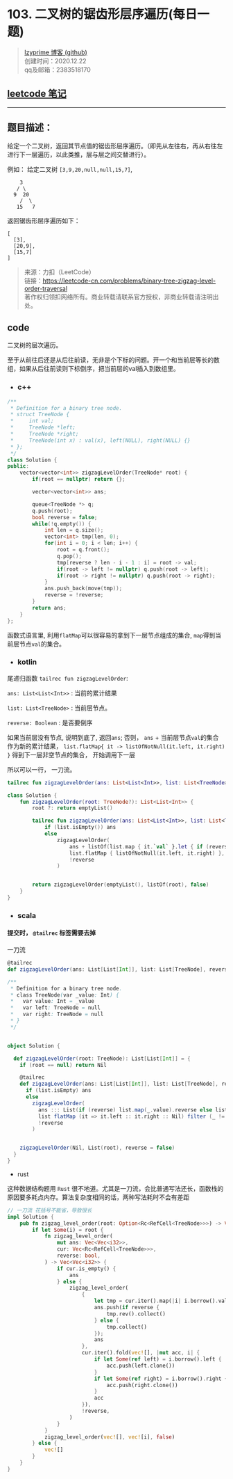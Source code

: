 # 103. 二叉树的锯齿形层序遍历(每日一题)

> [lzyprime 博客 (github)](https://lzyprime.github.io)   
> 创建时间：2020.12.22  
> qq及邮箱：2383518170  

## [leetcode 笔记](https://lzyprime.github.io/leetcode/leetcode)

---

## 题目描述：

给定一个二叉树，返回其节点值的锯齿形层序遍历。（即先从左往右，再从右往左进行下一层遍历，以此类推，层与层之间交替进行）。

例如：
给定二叉树 `[3,9,20,null,null,15,7]`,

```
    3
   / \
  9  20
    /  \
   15   7
```

返回锯齿形层序遍历如下：
```
[
  [3],
  [20,9],
  [15,7]
]
```

> 来源：力扣（LeetCode）  
> 链接：https://leetcode-cn.com/problems/binary-tree-zigzag-level-order-traversal  
> 著作权归领扣网络所有。商业转载请联系官方授权，非商业转载请注明出处。

## code

二叉树的层次遍历。

至于从前往后还是从后往前读，无非是个下标的问题。开一个和当前层等长的数组，如果从后往前读则下标倒序，把当前层的val插入到数组里。

- ### c++


```c++
/**
 * Definition for a binary tree node.
 * struct TreeNode {
 *     int val;
 *     TreeNode *left;
 *     TreeNode *right;
 *     TreeNode(int x) : val(x), left(NULL), right(NULL) {}
 * };
 */
class Solution {
public:
    vector<vector<int>> zigzagLevelOrder(TreeNode* root) {
        if(root == nullptr) return {};

        vector<vector<int>> ans;

        queue<TreeNode *> q;
        q.push(root);
        bool reverse = false;
        while(!q.empty()) {
            int len = q.size();
            vector<int> tmp(len, 0);
            for(int i = 0; i < len; i++) {
                root = q.front();
                q.pop();
                tmp[reverse ? len - i - 1 : i] = root -> val;
                if(root -> left != nullptr) q.push(root -> left);
                if(root -> right != nullptr) q.push(root -> right);
            }
            ans.push_back(move(tmp));
            reverse = !reverse;
        }
        return ans;
    }
};
```

函数式语言里, 利用`flatMap`可以很容易的拿到下一层节点组成的集合, `map`得到当前层节点`val`的集合。

- ### kotlin

尾递归函数 `tailrec fun zigzagLevelOrder`:

`ans: List<List<Int>>` : 当前的累计结果

`list: List<TreeNode>` : 当前层节点。 

`reverse: Boolean` : 是否要倒序

如果当前层没有节点, 说明到底了, 返回`ans`; 否则， `ans` + 当前层节点`val`的集合 作为新的累计结果， `list.flatMap{ it -> listOfNotNull(it.left, it.right) }` 得到下一层非空节点的集合， 开始调用下一层

所以可以一行， 一刀流。

```kotlin
tailrec fun zigzagLevelOrder(ans: List<List<Int>>, list: List<TreeNode>, reverse: Boolean): List<List<Int>> = if (list.isEmpty()) ans else zigzagLevelOrder(ans + listOf(list.map { it.`val` }.let { if (reverse) it.asReversed() else it }), list.flatMap { listOfNotNull(it.left, it.right) }, !reverse)
```

```kotlin
class Solution {
    fun zigzagLevelOrder(root: TreeNode?): List<List<Int>> {
        root ?: return emptyList()

        tailrec fun zigzagLevelOrder(ans: List<List<Int>>, list: List<TreeNode>, reverse: Boolean): List<List<Int>> =
            if (list.isEmpty()) ans
            else
                zigzagLevelOrder(
                    ans + listOf(list.map { it.`val` }.let { if (reverse) it.asReversed() else it }),
                    list.flatMap { listOfNotNull(it.left, it.right) },
                    !reverse
                )


        return zigzagLevelOrder(emptyList(), listOf(root), false)
    }
}
```

- ### scala

#### 提交时， `@tailrec` 标签需要去掉

一刀流
```scala
@tailrec
def zigzagLevelOrder(ans: List[List[Int]], list: List[TreeNode], reverse: Boolean): List[List[Int]] = if (list.isEmpty) ans else zigzagLevelOrder(ans ::: List(if (reverse) list.map(_.value).reverse else list.map(_.value)) ::: Nil, list flatMap (it => it.left :: it.right :: Nil) filter (_ != null), !reverse)

```

```scala
/**
 * Definition for a binary tree node.
 * class TreeNode(var _value: Int) {
 *   var value: Int = _value
 *   var left: TreeNode = null
 *   var right: TreeNode = null
 * }
 */


object Solution {

  def zigzagLevelOrder(root: TreeNode): List[List[Int]] = {
    if (root == null) return Nil

    @tailrec
    def zigzagLevelOrder(ans: List[List[Int]], list: List[TreeNode], reverse: Boolean): List[List[Int]] =
      if (list.isEmpty) ans
      else
        zigzagLevelOrder(
          ans ::: List(if (reverse) list.map(_.value).reverse else list.map(_.value)) ::: Nil,
          list flatMap (it => it.left :: it.right :: Nil) filter (_ != null),
          !reverse
        )


    zigzagLevelOrder(Nil, List(root), reverse = false)
  }
}

```

- rust

这种数据结构题用 `Rust` 很不地道。尤其是一刀流，会比普通写法还长，函数栈的原因要多耗点内存。算法复杂度相同的话，两种写法耗时不会有差距


```rust
// 一刀流 花括号不能省，导致很长
impl Solution {
    pub fn zigzag_level_order(root: Option<Rc<RefCell<TreeNode>>>) -> Vec<Vec<i32>> {
        if let Some(i) = root {
            fn zigzag_level_order(
                mut ans: Vec<Vec<i32>>,
                cur: Vec<Rc<RefCell<TreeNode>>>,
                reverse: bool,
            ) -> Vec<Vec<i32>> {
                if cur.is_empty() {
                    ans
                } else {
                    zigzag_level_order(
                        {
                            let tmp = cur.iter().map(|i| i.borrow().val);
                            ans.push(if reverse {
                                tmp.rev().collect()
                            } else {
                                tmp.collect()
                            });
                            ans
                        },
                        cur.iter().fold(vec![], |mut acc, i| {
                            if let Some(ref left) = i.borrow().left {
                                acc.push(left.clone())
                            }
                            if let Some(ref right) = i.borrow().right {
                                acc.push(right.clone())
                            }
                            acc
                        }),
                        !reverse,
                    )
                }
            }
            zigzag_level_order(vec![], vec![i], false)
        } else {
            vec![]
        }
    }
}
```
